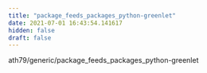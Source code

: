 ```yaml
---
title: "package_feeds_packages_python-greenlet"
date: 2021-07-01 16:43:54.141617
hidden: false
draft: false
---
```


ath79/generic/package_feeds_packages_python-greenlet

